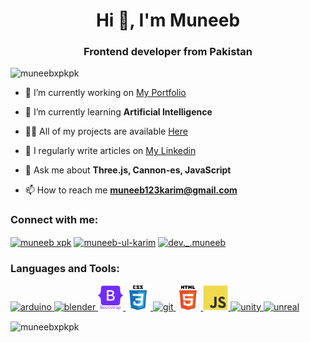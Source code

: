 <h1 align="center">Hi 👋, I'm Muneeb</h1>
<h3 align="center">Frontend developer from Pakistan</h3>

<p align="left"> <img src="https://komarev.com/ghpvc/?username=muneebxpkpk&label=Profile%20views&color=0e75b6&style=flat" alt="muneebxpkpk" /> </p>

- 🔭 I’m currently working on [My Portfolio](https://muneebxpkpk.github.io/muneeb-simple-portfolio/index.html)

- 🌱 I’m currently learning **Artificial Intelligence**

- 👨‍💻 All of my projects are available [Here](https://muneebxpkpk.github.io/muneeb-simple-portfolio/projects.html)

- 📝 I regularly write articles on [My Linkedin](https://www.linkedin.com/in/muneeb-ul-karim/)

- 💬 Ask me about **Three.js, Cannon-es, JavaScript**

- 📫 How to reach me **muneeb123karim@gmail.com**

<h3 align="left">Connect with me:</h3>
<p align="left">
<a href="https://codepen.io/muneeb xpk" target="blank"><img align="center" src="https://raw.githubusercontent.com/rahuldkjain/github-profile-readme-generator/master/src/images/icons/Social/codepen.svg" alt="muneeb xpk" height="30" width="40" /></a>
<a href="https://linkedin.com/in/muneeb-ul-karim" target="blank"><img align="center" src="https://raw.githubusercontent.com/rahuldkjain/github-profile-readme-generator/master/src/images/icons/Social/linked-in-alt.svg" alt="muneeb-ul-karim" height="30" width="40" /></a>
<a href="https://instagram.com/dev._.muneeb" target="blank"><img align="center" src="https://raw.githubusercontent.com/rahuldkjain/github-profile-readme-generator/master/src/images/icons/Social/instagram.svg" alt="dev._.muneeb" height="30" width="40" /></a>
</p>

<h3 align="left">Languages and Tools:</h3>
<p align="left"> <a href="https://www.arduino.cc/" target="_blank" rel="noreferrer"> <img src="https://cdn.worldvectorlogo.com/logos/arduino-1.svg" alt="arduino" width="40" height="40"/> </a> <a href="https://www.blender.org/" target="_blank" rel="noreferrer"> <img src="https://download.blender.org/branding/community/blender_community_badge_white.svg" alt="blender" width="40" height="40"/> </a> <a href="https://getbootstrap.com" target="_blank" rel="noreferrer"> <img src="https://raw.githubusercontent.com/devicons/devicon/master/icons/bootstrap/bootstrap-plain-wordmark.svg" alt="bootstrap" width="40" height="40"/> </a> <a href="https://www.w3schools.com/css/" target="_blank" rel="noreferrer"> <img src="https://raw.githubusercontent.com/devicons/devicon/master/icons/css3/css3-original-wordmark.svg" alt="css3" width="40" height="40"/> </a> <a href="https://git-scm.com/" target="_blank" rel="noreferrer"> <img src="https://www.vectorlogo.zone/logos/git-scm/git-scm-icon.svg" alt="git" width="40" height="40"/> </a> <a href="https://www.w3.org/html/" target="_blank" rel="noreferrer"> <img src="https://raw.githubusercontent.com/devicons/devicon/master/icons/html5/html5-original-wordmark.svg" alt="html5" width="40" height="40"/> </a> <a href="https://developer.mozilla.org/en-US/docs/Web/JavaScript" target="_blank" rel="noreferrer"> <img src="https://raw.githubusercontent.com/devicons/devicon/master/icons/javascript/javascript-original.svg" alt="javascript" width="40" height="40"/> </a> <a href="https://unity.com/" target="_blank" rel="noreferrer"> <img src="https://www.vectorlogo.zone/logos/unity3d/unity3d-icon.svg" alt="unity" width="40" height="40"/> </a> <a href="https://unrealengine.com/" target="_blank" rel="noreferrer"> <img src="https://raw.githubusercontent.com/kenangundogan/fontisto/036b7eca71aab1bef8e6a0518f7329f13ed62f6b/icons/svg/brand/unreal-engine.svg" alt="unreal" width="40" height="40"/> </a> </p>

<p><img align="center" src="https://github-readme-stats.vercel.app/api/top-langs?username=muneebxpkpk&show_icons=true&locale=en&layout=compact" alt="muneebxpkpk" /></p>
